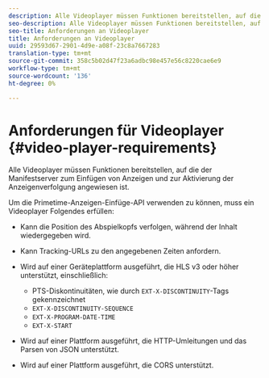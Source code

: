 ```yaml
---
description: Alle Videoplayer müssen Funktionen bereitstellen, auf die der Manifestserver zum Einfügen von Anzeigen und zur Aktivierung der Anzeigenverfolgung angewiesen ist.
seo-description: Alle Videoplayer müssen Funktionen bereitstellen, auf die der Manifestserver zum Einfügen von Anzeigen und zur Aktivierung der Anzeigenverfolgung angewiesen ist.
seo-title: Anforderungen an Videoplayer
title: Anforderungen an Videoplayer
uuid: 29593d67-2901-4d9e-a08f-23c8a7667283
translation-type: tm+mt
source-git-commit: 358c5b02d47f23a6adbc98e457e56c8220cae6e9
workflow-type: tm+mt
source-wordcount: '136'
ht-degree: 0%

---
```



# Anforderungen für Videoplayer {#video-player-requirements}

Alle Videoplayer müssen Funktionen bereitstellen, auf die der Manifestserver zum Einfügen von Anzeigen und zur Aktivierung der Anzeigenverfolgung angewiesen ist.

Um die Primetime-Anzeigen-Einfüge-API verwenden zu können, muss ein Videoplayer Folgendes erfüllen:

* Kann die Position des Abspielkopfs verfolgen, während der Inhalt wiedergegeben wird.
* Kann Tracking-URLs zu den angegebenen Zeiten anfordern.
* Wird auf einer Geräteplattform ausgeführt, die HLS v3 oder höher unterstützt, einschließlich:

   * PTS-Diskontinuitäten, wie durch `EXT-X-DISCONTINUITY`-Tags gekennzeichnet
   * `EXT-X-DISCONTINUITY-SEQUENCE`
   * `EXT-X-PROGRAM-DATE-TIME`
   * `EXT-X-START`

* Wird auf einer Plattform ausgeführt, die HTTP-Umleitungen und das Parsen von JSON unterstützt.
* Wird auf einer Plattform ausgeführt, die CORS unterstützt.